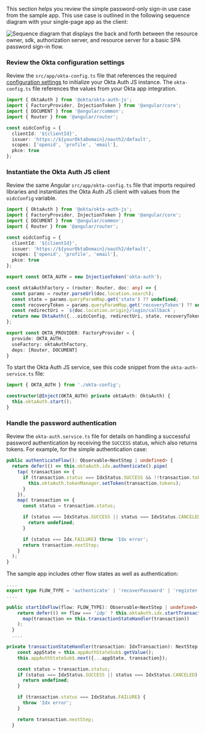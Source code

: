 This section helps you review the simple password-only sign-in use case from the sample app. This use case is outlined in the following sequence diagram with your single-page app as the client:

<div class="full">

![Sequence diagram that displays the back and forth between the resource owner, sdk, authorization server, and resource server for a basic SPA password sign-in flow.](/img/oie-embedded-sdk/password-only-spa-authjs-flow.svg)

</div>

### Review the Okta configuration settings

Review the `src/app/okta-config.ts` file that references the required [configuration settings](#configuration-settings) to initialize your Okta Auth JS instance. The `okta-config.ts` file references the values from your Okta app integration.

```TypeScript
import { OktaAuth } from '@okta/okta-auth-js';
import { FactoryProvider, InjectionToken } from '@angular/core';
import { DOCUMENT } from '@angular/common';
import { Router } from '@angular/router';

const oidcConfig = {
  clientId: '${clientId}',
  issuer: 'https://${yourOktaDomain}/oauth2/default',
  scopes: ['openid', 'profile', 'email'],
  pkce: true
};
```

### Instantiate the Okta Auth JS client

Review the same Angular `src/app/okta-config.ts` file that imports required libraries and instantiates the Okta Auth JS client with values from the `oidcConfig` variable.

```TypeScript
import { OktaAuth } from '@okta/okta-auth-js';
import { FactoryProvider, InjectionToken } from '@angular/core';
import { DOCUMENT } from '@angular/common';
import { Router } from '@angular/router';

const oidcConfig = {
  clientId: '${clientId}',
  issuer: 'https://${yourOktaDomain}/oauth2/default',
  scopes: ['openid', 'profile', 'email'],
  pkce: true
};

export const OKTA_AUTH = new InjectionToken('okta-auth');

const oktaAuthFactory = (router: Router, doc: any) => {
  const params = router.parseUrl(doc.location.search);
  const state = params.queryParamMap.get('state') ?? undefined;
  const recoveryToken = params.queryParamMap.get('recoveryToken') ?? undefined;
  const redirectUri = `${doc.location.origin}/login/callback`;
  return new OktaAuth({...oidcConfig, redirectUri, state, recoveryToken})
};

export const OKTA_PROVIDER: FactoryProvider = {
  provide: OKTA_AUTH,
  useFactory: oktaAuthFactory,
  deps: [Router, DOCUMENT]
}
```

To start the Okta Auth JS service, see this code snippet from the `okta-auth-service.ts` file:

```TypeScript
import { OKTA_AUTH } from './okta-config';

constructor(@Inject(OKTA_AUTH) private oktaAuth: OktaAuth) {
  this.oktaAuth.start();
}
```

### Handle the password authentication

Review the `okta-auth.service.ts` file for details on handling a successful password authentication by receiving the `SUCCESS` status, which also returns tokens. For example, for the simple authentication case:

```TypeScript
public authenticateFlow(): Observable<NextStep | undefined> {
  return defer(() => this.oktaAuth.idx.authenticate().pipe(
    tap( transaction => {
      if (transaction.status === IdxStatus.SUCCESS && !!transaction.tokens) {
        this.oktaAuth.tokenManager.setToken(transaction.tokens);
      }
    }),
    map( transaction => {
      const status = transaction.status;

      if (status === IdxStatus.SUCCESS || status === IdxStatus.CANCELED) {
        return undefined;
      }

      if (status === Idx.FAILURE) throw 'Idx error';
      return transaction.nextStep;
    }
  );
}
```

The sample app includes other flow states as well as authentication:

```TypeScript
....
export type FLOW_TYPE = 'authenticate' | 'recoverPassword' | 'register' | 'idp';
....

public startIdxFlow(flow: FLOW_TYPE): Observable<NextStep | undefined> {
    return defer(() => flow === 'idp' ? this.oktaAuth.idx.startTransaction() : this.oktaAuth.idx[flow]()).pipe(
      map(transaction => this.transactionStateHandler(transaction))
    );
  }
  ....

private transactionStateHandler(transaction: IdxTransaction): NextStep | undefined {
    const appState = this.appAuthStateSub$.getValue();
    this.appAuthStateSub$.next({...appState, transaction});

    const status = transaction.status;
    if (status === IdxStatus.SUCCESS || status === IdxStatus.CANCELED) {
      return undefined;
    }

    if (transaction.status === IdxStatus.FAILURE) {
      throw 'Idx error';
    }

    return transaction.nextStep;
  }

  ```
